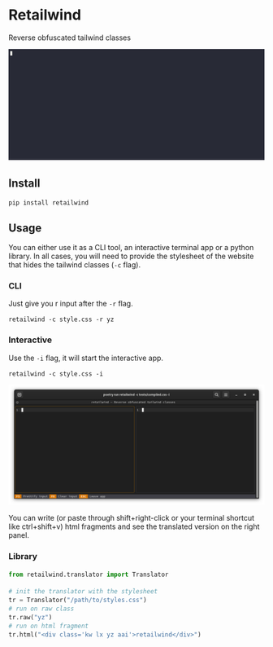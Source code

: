 # Retailwind

Reverse obfuscated tailwind classes

![app](/assets/retailwind.gif)

## Install

```shell
pip install retailwind
```

## Usage

You can either use it as a CLI tool, an interactive terminal app or a python library. In all cases, you will need to provide the stylesheet of the website that hides the tailwind classes (`-c` flag).

### CLI

Just give you r input after the `-r` flag.

```shell
retailwind -c style.css -r yz
```

### Interactive

Use the `-i` flag, it will start the interactive app.

```shell
retailwind -c style.css -i
```

![app](/assets/retailwind.png)

You can write (or paste through shift+right-click or your terminal shortcut like ctrl+shift+v) html fragments and see the translated version on the right panel.

### Library

```python
from retailwind.translator import Translator

# init the translator with the stylesheet
tr = Translator("/path/to/styles.css")
# run on raw class
tr.raw("yz")
# run on html fragment
tr.html("<div class='kw lx yz aai'>retailwind</div>")
```

